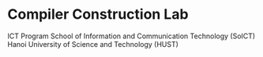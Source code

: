 Compiler Construction Lab
==========================

ICT Program
School of Information and Communication Technology (SoICT)
Hanoi University of Science and Technology (HUST)